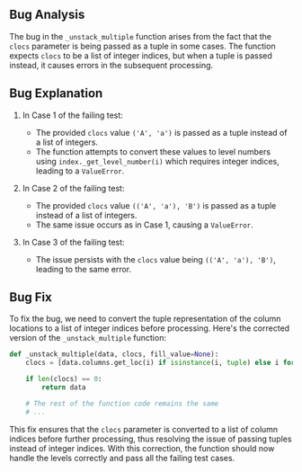## Bug Analysis
The bug in the `_unstack_multiple` function arises from the fact that the `clocs` parameter is being passed as a tuple in some cases. The function expects `clocs` to be a list of integer indices, but when a tuple is passed instead, it causes errors in the subsequent processing.

## Bug Explanation
1. In Case 1 of the failing test:
    - The provided `clocs` value `('A', 'a')` is passed as a tuple instead of a list of integers.
    - The function attempts to convert these values to level numbers using `index._get_level_number(i)` which requires integer indices, leading to a `ValueError`.

2. In Case 2 of the failing test:
    - The provided `clocs` value `(('A', 'a'), 'B')` is passed as a tuple instead of a list of integers.
    - The same issue occurs as in Case 1, causing a `ValueError`.

3. In Case 3 of the failing test:
    - The issue persists with the `clocs` value being `(('A', 'a'), 'B')`, leading to the same error.

## Bug Fix
To fix the bug, we need to convert the tuple representation of the column locations to a list of integer indices before processing. Here's the corrected version of the `_unstack_multiple` function:

```python
def _unstack_multiple(data, clocs, fill_value=None):
    clocs = [data.columns.get_loc(i) if isinstance(i, tuple) else i for i in clocs]

    if len(clocs) == 0:
        return data

    # The rest of the function code remains the same
    # ...
```

This fix ensures that the `clocs` parameter is converted to a list of column indices before further processing, thus resolving the issue of passing tuples instead of integer indices. With this correction, the function should now handle the levels correctly and pass all the failing test cases.